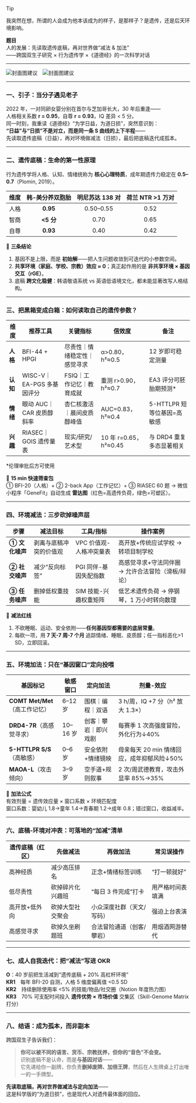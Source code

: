 > [!Tip]
> 我突然在想，所谓的人会成为他本该成为的样子，是那样子？是遗传，还是后天环境影响。

**题目**  
人的发展：先读取遗传底稿，再对世界做“减法 & 加法”  
——跨国双生子研究 × 行为遗传学 ×《道德经》的一次科学对话  

---

![封面图建议](https://img.icons8.com/fluency/96/brain.png) ![封面图建议](https://img.icons8.com/fluency/96/yin-yang.png)

---

### 一、引子：当分子遇见老子  
2022 年，一对同卵女婴分别在首尔与芝加哥长大，30 年后重逢——  
人格相关系数 **r = 0.95**，自尊 **r = 0.93**，IQ 差异 < 5 分。  
同一时刻，我重读《道德经》“为学日益，为道日损”，突然意识到：  
**“日益”与“日损”不是对立，而是同一条 S 曲线的上下半程**——  
先读取遗传底稿（日益），再对环境做减法（日损），最后把底稿迭代成孤本。

---

### 二、遗传底稿：生命的第一性原理  
行为遗传学将人格、认知、情绪统称为 **核心心理特质**，成年期遗传力稳定在 **0.5–0.7**（Plomin, 2019）。

| 维度 | 韩-美分养双胞胎 | 明尼苏达 138 对 | 荷兰 NTR >1 万对 |
| --- | :---: | :---: | :---: |
| 人格 | **0.95** | 0.50–0.55 | 0.52 |
| 智商 | **<5 分** | 0.70 | 0.65 |
| 自尊 | **0.93** | 0.40 | 0.42 |

📌 **三条结论**  
1. 基因不是上限，而是 **初始解**——把人生问题收敛到可迭代的小参数空间。  
2. **共享环境（家庭、学校、宗教）效应 ≈ 0**；真正起作用的是 **非共享环境 × 基因交互（rGE）**。  
3. 底稿 **跨文化稳健**：韩语敬语系统 vs 英语低语境文化，都未能显著改写人格结构。

---

### 三、把黑箱变成白箱：如何读取自己的遗传参数？

| 维度 | 推荐工具 | 关键指标 | 信效度 | 备注 |
| --- | --- | --- | --- | --- |
| **人格** | BFI-44 + HPGI | 尽责性｜情绪稳定性｜感觉寻求 | α>0.80，h²≈0.5 | 12 岁即可稳定测量 |
| **认知** | WISC-V｜EA-PGS 多基因评分 | FSIQ｜工作记忆｜教育成就 | 重测 r>0.90，h²≈0.7 | EA3 评分可胚胎期预测* |
| **情绪** | 眼动 AUC｜CAR 皮质醇斜率 | 杏仁核激活｜晨间皮质醇峰值 | AUC=0.83，h²≈0.4 | 5-HTTLPR 短等位基因=高敏感 |
| **兴趣** | RIASEC｜GOIS 遗传量表 | 现实/研究/艺术型 | 10 年 r=0.65，h²≈0.45 | 与 DRD4 重复多态显著相关 |

\*伦理审批后方可使用

🎯 **15 min 快速筛查包**  
① BFI-20（人格）+ ② 2-back App（工作记忆）+ ③ RIASEC 60 题 → 微信小程序「GeneFit」自动生成 **雷达图**（红色=高遗传负荷，绿色=可塑区）。

---

### 四、环境减法：三步砍掉噪声层

| 步骤 | 减法目标 | 工具/指标 | 操作案例 |
| --- | --- | --- | --- |
| **① 文化噪声** | 剥离与底稿冲突的价值观 | VPC 价值观-人格冲突量表 | 高开放+传统应试学校 → 转项目制学校 |
| **② 社交噪声** | 减少“反向标签” | PGI 同伴-基因失配指数 | 高感觉寻求+守法同伴圈 → 允许合法冒险（滑板/辩论） |
| **③ 任务噪声** | 删掉低权重技能 | SIM 技能-兴趣权重矩阵 | 低艺术遗传负荷 → 停钢琴，1 万小时转向数理 |

🔴 **减法红线**  
1. 不砍睡眠、运动、安全依附——**任何基因型都需要的底层常量**。  
2. 每砍一项，用 **7 天-7 周-7 个月** 追踪情绪、睡眠、皮质醇；任一指标恶化>1 SD，立即回滚。

---

### 五、环境加法：只在“基因窗口”定向投喂

| 基因标记 | 敏感窗口 | 定向加法 | 剂量-效应 |
| --- | --- | --- | --- |
| **COMT Met/Met**（高工作记忆） | 6–12 岁 | 围棋｜编程｜双语 | 3 h/周，IQ +7 分（h² 放大 1.3×） |
| **DRD4-7R**（高感觉寻求） | 10–16 岁 | 创客｜攀岩｜即兴戏剧 | 每赛季 1 次高强度冒险，外化行为↓40% |
| **5-HTTLPR S/S**（高敏感） | 0–6 岁 | 安全依附+情绪镜映 | 母亲每天 20 min 情绪回应，成年抑郁风险↓50% |
| **MAOA-L**（攻击倾向） | 3–9 岁 | 空手道+规则叙事 | 2 次/周武德教育，攻击外显率 85%→35% |

📌 **加法公式**  
有效剂量 = 遗传效应量 × 窗口系数 × 环境匹配度  
窗口系数：婴幼儿 1.8→童年 1.4→青春期 1.2→成年 0.8；错过窗口，收益减半。

---

### 六、底稿-环境对冲表：可落地的“加减”清单

| 遗传底稿（红区） | 先做减法 | 再做加法 | 常见误操作 |
| --- | --- | --- | --- |
| 高神经质 | 减少高压排名 | 正念+情绪标签训练 | “打一顿就好” |
| 低尽责性 | 砍掉碎片化兴趣班 | “每日 3 件完成”打卡 | 用严格时间表填满 |
| 高开放+低外向 | 砍掉大型社交聚会 | 小众深度社群（天文/写码） | 强迫上台表演 |
| 高感觉寻求 | 砍掉久坐刷题班 | 合法冒险通道（创客/攀岩） | 用烟酒网游替代 |

---

### 七、成人自我迭代：把“减法”写进 OKR

**O**：40 岁前把生活减到“遗传底稿 + 20% 高杠杆环境”  
**KR1** 每年 BFI-20 自测，人格 5 维度偏离值 <0.5 SD  
**KR2** 持续删除使用率 <5% 的技能/物品/社交圈（Notion 年度热力图）  
**KR3** 70% 可支配时间投入 **遗传优势 × 市场价值** 交集区（Skill-Genome Matrix 打分）

---

### 八、结语：成为孤本，而非副本  
跨国双生子告诉我们：  
> **你可以被不同的语言、货币、宗教抚养，但你的“音色”不会变。**  
识别底稿不是认命，而是**与基因对话**——  
它先递给你一副牌，你负责**删掉废牌、加倍王牌**，然后在人生牌桌上打出唯一的一手牌型。  

**先读取底稿，再对世界做减法与定向加法**——  
这是科学版的“为道日损”，也是现代人对遗传最体面的回应。